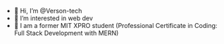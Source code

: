 - 👋 Hi, I’m @Verson-tech
- 👀 I’m interested in web dev
- 🌱 I am a former MIT XPRO student (Professional Certificate in Coding: Full Stack Development with MERN)



